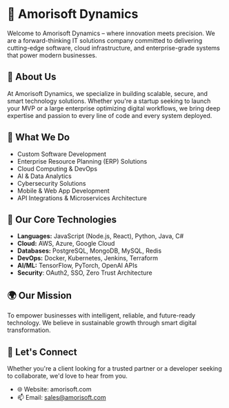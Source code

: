 # 💼 Amorisoft Dynamics
Welcome to Amorisoft Dynamics – where innovation meets precision. We are a forward-thinking IT solutions company committed to delivering cutting-edge software, cloud infrastructure, and enterprise-grade systems that power modern businesses.

## 🚀 About Us
At Amorisoft Dynamics, we specialize in building scalable, secure, and smart technology solutions. Whether you're a startup seeking to launch your MVP or a large enterprise optimizing digital workflows, we bring deep expertise and passion to every line of code and every system deployed.

## 🧠 What We Do
- Custom Software Development
- Enterprise Resource Planning (ERP) Solutions
- Cloud Computing & DevOps
- AI & Data Analytics
- Cybersecurity Solutions
- Mobile & Web App Development
- API Integrations & Microservices Architecture

## 🧩 Our Core Technologies
- **Languages:** JavaScript (Node.js, React), Python, Java, C#
- **Cloud:** AWS, Azure, Google Cloud
- **Databases:** PostgreSQL, MongoDB, MySQL, Redis
- **DevOps:** Docker, Kubernetes, Jenkins, Terraform
- **AI/ML:** TensorFlow, PyTorch, OpenAI APIs
- **Security**: OAuth2, SSO, Zero Trust Architecture

## 🌍 Our Mission
To empower businesses with intelligent, reliable, and future-ready technology. We believe in sustainable growth through smart digital transformation.

## 🤝 Let's Connect
Whether you're a client looking for a trusted partner or a developer seeking to collaborate, we'd love to hear from you.

- 🌐 Website: amorisoft.com
- 📫 Email: sales@amorisoft.com
